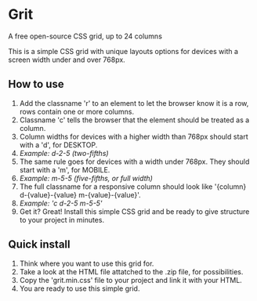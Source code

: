 # Grit
A free open-source CSS grid, up to 24 columns

This is a simple CSS grid with unique layouts options for devices with a screen width under and over 768px.

How to use
-

1. Add the classname 'r' to an element to let the browser know it is a row, rows contain one or more columns.
2. Classname 'c' tells the browser that the element should be treated as a column.
3. Column widths for devices with a higher width than 768px should start with a 'd', for DESKTOP.
3. *Example: d-2-5 (two-fifths)*
4. The same rule goes for devices with a width under 768px. They should start with a 'm', for MOBILE.
4. *Example: m-5-5 (five-fifths, or full width)*
5. The full classname for a responsive column should look like '{column} d-{value}-{value} m-{value}-{value}'.
5. *Example: 'c d-2-5 m-5-5'*
6. Get it? Great! Install this simple CSS grid and be ready to give structure to your project in minutes.

Quick install
-

1. Think where you want to use this grid for.
2. Take a look at the HTML file attatched to the .zip file, for possibilities.
3. Copy the 'grit.min.css' file to your project and link it with your HTML.
4. You are ready to use this simple grid.
